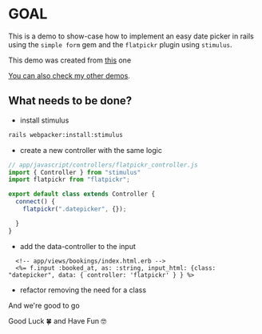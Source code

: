 # GOAL

This is a demo to show-case how to implement an easy date picker in rails using the `simple form` gem and the `flatpickr` plugin using `stimulus`.

This demo was created from [this](https://github.com/andrerferrer/flatpickr-demo#goal) one

[You can also check my other demos](https://github.com/andrerferrer/dedemos/blob/master/README.md#ded%C3%A9mos).

## What needs to be done?

- install stimulus
```sh
rails webpacker:install:stimulus
```

- create a new controller with the same logic
```js
// app/javascript/controllers/flatpickr_controller.js
import { Controller } from "stimulus"
import flatpickr from "flatpickr";

export default class extends Controller {
  connect() {
    flatpickr(".datepicker", {});

  }
}
```

- add the data-controller to the input
```erb
  <!-- app/views/bookings/index.html.erb -->
  <%= f.input :booked_at, as: :string, input_html: {class: "datepicker", data: { controller: 'flatpickr' } } %>
```

- refactor removing the need for a class

And we're good to go

Good Luck 🍀 and Have Fun 🤓
